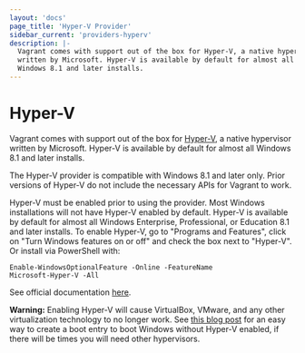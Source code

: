 ```yaml
---
layout: 'docs'
page_title: 'Hyper-V Provider'
sidebar_current: 'providers-hyperv'
description: |-
  Vagrant comes with support out of the box for Hyper-V, a native hypervisor
  written by Microsoft. Hyper-V is available by default for almost all
  Windows 8.1 and later installs.
---
```


# Hyper-V

Vagrant comes with support out of the box for [Hyper-V](https://en.wikipedia.org/wiki/Hyper-V),
a native hypervisor written by Microsoft. Hyper-V is available by default for
almost all Windows 8.1 and later installs.

The Hyper-V provider is compatible with Windows 8.1 and later only. Prior versions
of Hyper-V do not include the necessary APIs for Vagrant to work.

Hyper-V must be enabled prior to using the provider. Most Windows installations
will not have Hyper-V enabled by default. Hyper-V is available by default for
almost all Windows Enterprise, Professional, or Education 8.1 and later installs.
To enable Hyper-V, go to "Programs and Features", click on "Turn Windows
features on or off" and check the box next to "Hyper-V". Or install via
PowerShell with:

<code>Enable-WindowsOptionalFeature -Online -FeatureName Microsoft-Hyper-V -All</code>

See official documentation [here](https://docs.microsoft.com/en-us/virtualization/hyper-v-on-windows/quick-start/enable-hyper-v).

<div class="alert alert-warning">
  <strong>Warning:</strong> Enabling Hyper-V will cause VirtualBox, VMware,
  and any other virtualization technology to no longer work. See
  <a href="http://www.hanselman.com/blog/SwitchEasilyBetweenVirtualBoxAndHyperVWithABCDEditBootEntryInWindows81.aspx">this blog post</a>
  for an easy way to create a boot entry to boot Windows without Hyper-V
  enabled, if there will be times you will need other hypervisors.
</div>
